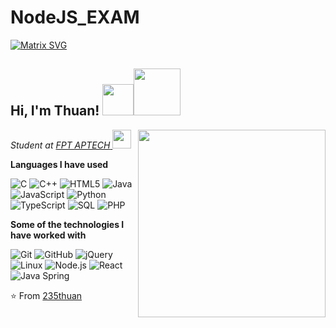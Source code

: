# NodeJS_EXAM
[![Matrix SVG](https://raw.githubusercontent.com/rodrigograca31/rodrigograca31/master/matrix.svg)](https://github.com/235thuan)
<h2> Hi, I'm Thuan! <a href="https://github.com/235thuan"><img src="https://media.giphy.com/media/mGcNjsfWAjY5AEZNw6/giphy.gif" width="50"><img ' src="https://i.pinimg.com/originals/b0/7c/0f/b07c0fc116d1868db07a8bbc2d79aab9.gif" width="75"></a> </h2>

<p><em>Student at <a href="https://aptech.fpt.edu.vn/">FPT APTECH<img src="https://aptech.fpt.edu.vn/wp-content/uploads/2024/06/logo-aptech25-nam_759x480.png" width="300" align='right'> 
</a>
<img src="https://media.giphy.com/media/fYSnHlufseco8Fh93Z/giphy.gif" width="30">
</em>
</p>

**Languages I have used**

![C](https://img.shields.io/badge/-C-000000?style=flat&logo=C)
![C++](https://img.shields.io/badge/-C++-000000?style=flat&logo=C%2B%2B&logoColor=00599C)
![HTML5](https://img.shields.io/badge/-HTML5-000000?style=flat&logo=HTML5)
![Java](https://img.shields.io/badge/-Java-000000?style=flat&logo=Java&logoColor=007396)
![JavaScript](https://img.shields.io/badge/-JavaScript-000000?style=flat&logo=javascript)
![Python](https://img.shields.io/badge/-Python-000000?style=flat&logo=python)
![TypeScript](https://img.shields.io/badge/-TypeScript-000000?style=flat&logo=typescript&logoColor=007ACC)
![SQL](https://img.shields.io/badge/-SQL-000000?style=flat&logo=MySQL)
![PHP](https://img.shields.io/badge/-PHP-000000?style=flat&logo=PHP)

**Some of the technologies I have worked with**

![Git](https://img.shields.io/badge/-Git-000000?style=flat&logo=git&logoColor=F05032)
![GitHub](https://img.shields.io/badge/-GitHub-000000?style=flat&logo=github&logoColor=FFFFFF)
![jQuery](https://img.shields.io/badge/-jQuery-000000?style=flat&logo=jQuery&logoColor=0769AD)
![Linux](https://img.shields.io/badge/-Linux-000000?style=flat&logo=linux&logoColor=FCC624)
![Node.js](https://img.shields.io/badge/-Node.js-000000?style=flat&logo=node.js&logoColor=339933)
![React](https://img.shields.io/badge/-React-000000?style=flat&logo=React&logoColor=61DAFB)
![Java Spring](https://img.shields.io/badge/-Spring-000000?style=flat&logo=spring&logoColor=6DB33F)



⭐️ From [235thuan](https://github.com/235thuan)